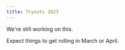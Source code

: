 ```yaml
---
title: Tryouts 2023
---
```


We're still working on this.

Expect things to get rolling in March or April.